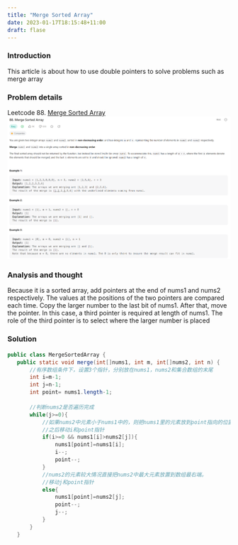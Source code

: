 ```yaml
---
title: "Merge Sorted Array"
date: 2023-01-17T18:15:48+11:00
draft: flase
---
```



### Introduction
This article is about how to use double pointers to solve problems such as merge array 

### Problem details
Leetcode 88. [Merge Sorted Array](https://leetcode.com/problems/merge-sorted-array/)
![Merge Sorted Array photo](https://raw.githubusercontent.com/JackyWang96/BlogSite/master/photos/Merge%20Sorted%20Array.png)

### Analysis and thought
Because it is a sorted array, add pointers at the end of nums1 and nums2 respectively. The values at the positions of the two pointers are compared each time. 
Copy the larger number to the last bit of nums1. After that, move the pointer. 
In this case, a third pointer is required at length of nums1. 
The role of the third pointer is to select where the larger number is placed

### Solution
```java
public class MergeSortedArray {
   public static void merge(int[]nums1, int m, int[]nums2, int n) {
       //有序数组条件下，设置3个指针，分别放在nums1，nums2和集合数组的末尾
       int i=m-1;
       int j=n-1;
       int point= nums1.length-1;

       //判断nums2是否遍历完成
       while(j>=0){
           //如果nums2中元素小于nums1中的，则把nums1里的元素放到point指向的位置
           //之后移动i和point指针
           if(i>=0 && nums1[i]>nums2[j]){
               nums1[point]=nums1[i];
               i--;
               point--;
           }
           //nums2的元素较大情况直接把nums2中最大元素放置到数组最右端。
           //移动j和point指针
           else{
               nums1[point]=nums2[j];
               point--;
               j--;
           }
       }
   }
```